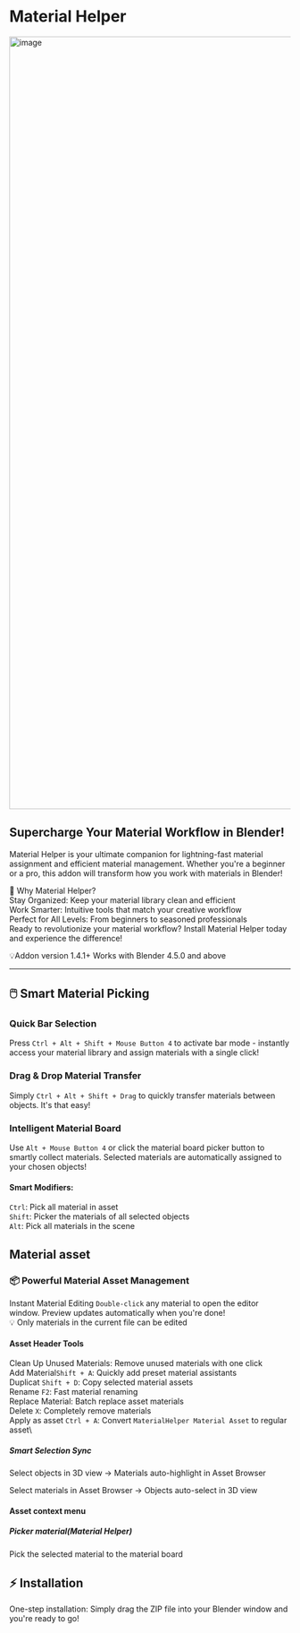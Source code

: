 # Material Helper
<img width="2560" height="1380" alt="image" src="https://github.com/user-attachments/assets/006d391a-f097-42ff-947a-66a6abce2c10" />


## Supercharge Your Material Workflow in Blender!

Material Helper is your ultimate companion for lightning-fast material assignment and efficient material management. Whether you're a beginner or a pro, this addon will transform how you work with materials in Blender!

🚀 Why Material Helper? \
Stay Organized: Keep your material library clean and efficient\
Work Smarter:     Intuitive tools that match your creative workflow\
Perfect for All Levels:   From beginners to seasoned professionals\
Ready to revolutionize your material workflow? Install Material Helper today and experience the difference!

💡Addon version 1.4.1+ Works with Blender 4.5.0 and above

___
## 🖱️ Smart Material Picking
### Quick Bar Selection
Press `Ctrl + Alt + Shift + Mouse Button 4` to activate bar mode - instantly access your material library and assign materials with a single click!

### Drag & Drop Material Transfer
Simply `Ctrl + Alt + Shift + Drag` to quickly transfer materials between objects. It's that easy!

### Intelligent Material Board
Use `Alt + Mouse Button 4` or click the material board picker button to smartly collect materials. Selected materials are automatically assigned to your chosen objects!

#### Smart Modifiers:
`Ctrl`: Pick all material in asset\
`Shift`: Picker the materials of all selected objects\
`Alt`: Pick all materials in the scene


## Material asset
### 📦 Powerful Material Asset Management
Instant Material Editing
`Double-click` any material to open the editor window. Preview updates automatically when you're done!\
💡 Only materials in the current file can be edited

#### Asset Header Tools
Clean Up Unused Materials: Remove unused materials with one click\
Add Material`Shift + A`: Quickly add preset material assistants\
Duplicat `Shift + D`: Copy selected material assets\
Rename `F2`: Fast material renaming\
Replace Material: Batch replace asset materials\
Delete `X`: Completely remove materials\
Apply as asset `Ctrl + A`: Convert `MaterialHelper Material Asset`  to regular asset\

##### Smart Selection Sync

Select objects in 3D view → Materials auto-highlight in Asset Browser

Select materials in Asset Browser → Objects auto-select in 3D view


#### Asset context menu


##### Picker material(Material Helper)
Pick the selected material to the material board

## ⚡ Installation
One-step installation: Simply drag the ZIP file into your Blender window and you're ready to go!
